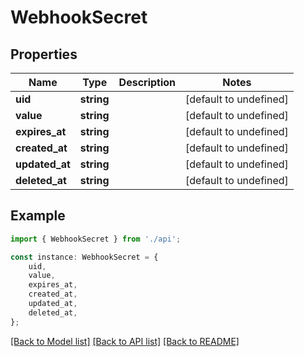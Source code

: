 # WebhookSecret


## Properties

Name | Type | Description | Notes
------------ | ------------- | ------------- | -------------
**uid** | **string** |  | [default to undefined]
**value** | **string** |  | [default to undefined]
**expires_at** | **string** |  | [default to undefined]
**created_at** | **string** |  | [default to undefined]
**updated_at** | **string** |  | [default to undefined]
**deleted_at** | **string** |  | [default to undefined]

## Example

```typescript
import { WebhookSecret } from './api';

const instance: WebhookSecret = {
    uid,
    value,
    expires_at,
    created_at,
    updated_at,
    deleted_at,
};
```

[[Back to Model list]](../README.md#documentation-for-models) [[Back to API list]](../README.md#documentation-for-api-endpoints) [[Back to README]](../README.md)
